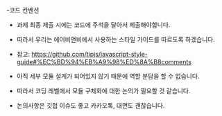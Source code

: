 -코드 컨벤션
  - 과제 최종 제출 시에는 코드에 주석을 달아서 제출해야합니다. 
  - 따라서 우리는 에어비앤비에서 사용하는 스타일 가이드를 따르도록 하겠습니다. 
  - 참고: https://github.com/tipjs/javascript-style-guide#%EC%BD%94%EB%A9%98%ED%8A%B8comments

- 아직 세부 모듈 설계가 되어있지 않기 때문에 역할 분담을 할 수 없습니다. 
- 따라서 코딩 레벨에서 모듈 구체화에 대한 논의가 필요할 것 같습니다. 
- 논의사항은 깃헙 이슈도 좋고 카카오톡, 대면도 괜찮습니다. 